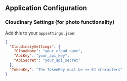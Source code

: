## Application Configuration

### Cloudinary Settings (for photo functionality)
Add this to your `appsettings.json`:

```json
{
  "CloudinarySettings": {
    "CloudName": "your_cloud_name",
    "ApiKey": "your_api_key",
    "ApiSecret": "your_api_secret"
  },
  "TokenKey": "The TokenKey must be >= 64 characters" 
}